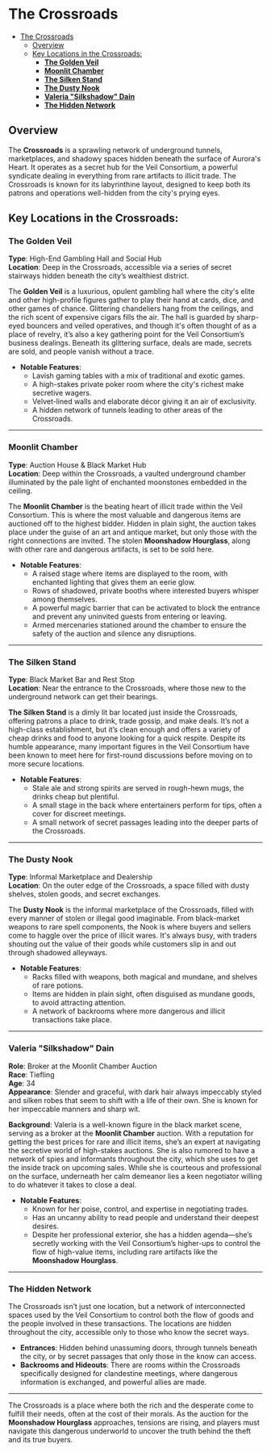 # The Crossroads

- [The Crossroads](#the-crossroads)
  - [Overview](#overview)
  - [Key Locations in the Crossroads:](#key-locations-in-the-crossroads)
    - [**The Golden Veil**](#the-golden-veil)
    - [**Moonlit Chamber**](#moonlit-chamber)
    - [**The Silken Stand**](#the-silken-stand)
    - [**The Dusty Nook**](#the-dusty-nook)
    - [**Valeria "Silkshadow" Dain**](#valeria-silkshadow-dain)
    - [**The Hidden Network**](#the-hidden-network)



## Overview

The **Crossroads** is a sprawling network of underground tunnels, marketplaces, and shadowy spaces hidden beneath the surface of Aurora's Heart. It operates as a secret hub for the Veil Consortium, a powerful syndicate dealing in everything from rare artifacts to illicit trade. The Crossroads is known for its labyrinthine layout, designed to keep both its patrons and operations well-hidden from the city's prying eyes. 

## Key Locations in the Crossroads:


### **The Golden Veil**
**Type**: High-End Gambling Hall and Social Hub  
**Location**: Deep in the Crossroads, accessible via a series of secret stairways hidden beneath the city’s wealthiest district.  

The **Golden Veil** is a luxurious, opulent gambling hall where the city's elite and other high-profile figures gather to play their hand at cards, dice, and other games of chance. Glittering chandeliers hang from the ceilings, and the rich scent of expensive cigars fills the air. The hall is guarded by sharp-eyed bouncers and veiled operatives, and though it's often thought of as a place of revelry, it’s also a key gathering point for the Veil Consortium’s business dealings. Beneath its glittering surface, deals are made, secrets are sold, and people vanish without a trace.

- **Notable Features**:  
   - Lavish gaming tables with a mix of traditional and exotic games.
   - A high-stakes private poker room where the city's richest make secretive wagers.
   - Velvet-lined walls and elaborate décor giving it an air of exclusivity.
   - A hidden network of tunnels leading to other areas of the Crossroads.

---

### **Moonlit Chamber**
**Type**: Auction House & Black Market Hub  
**Location**: Deep within the Crossroads, a vaulted underground chamber illuminated by the pale light of enchanted moonstones embedded in the ceiling.  

The **Moonlit Chamber** is the beating heart of illicit trade within the Veil Consortium. This is where the most valuable and dangerous items are auctioned off to the highest bidder. Hidden in plain sight, the auction takes place under the guise of an art and antique market, but only those with the right connections are invited. The stolen **Moonshadow Hourglass**, along with other rare and dangerous artifacts, is set to be sold here.

- **Notable Features**:  
   - A raised stage where items are displayed to the room, with enchanted lighting that gives them an eerie glow.
   - Rows of shadowed, private booths where interested buyers whisper among themselves.
   - A powerful magic barrier that can be activated to block the entrance and prevent any uninvited guests from entering or leaving.
   - Armed mercenaries stationed around the chamber to ensure the safety of the auction and silence any disruptions.

---

### **The Silken Stand**
**Type**: Black Market Bar and Rest Stop  
**Location**: Near the entrance to the Crossroads, where those new to the underground network can get their bearings.  

**The Silken Stand** is a dimly lit bar located just inside the Crossroads, offering patrons a place to drink, trade gossip, and make deals. It’s not a high-class establishment, but it’s clean enough and offers a variety of cheap drinks and food to anyone looking for a quick respite. Despite its humble appearance, many important figures in the Veil Consortium have been known to meet here for first-round discussions before moving on to more secure locations.

- **Notable Features**:  
   - Stale ale and strong spirits are served in rough-hewn mugs, the drinks cheap but plentiful.
   - A small stage in the back where entertainers perform for tips, often a cover for discreet meetings.
   - A small network of secret passages leading into the deeper parts of the Crossroads.

---

### **The Dusty Nook**
**Type**: Informal Marketplace and Dealership  
**Location**: On the outer edge of the Crossroads, a space filled with dusty shelves, stolen goods, and secret exchanges.  

The **Dusty Nook** is the informal marketplace of the Crossroads, filled with every manner of stolen or illegal good imaginable. From black-market weapons to rare spell components, the Nook is where buyers and sellers come to haggle over the price of illicit wares. It's always busy, with traders shouting out the value of their goods while customers slip in and out through shadowed alleyways.

- **Notable Features**:  
   - Racks filled with weapons, both magical and mundane, and shelves of rare potions.
   - Items are hidden in plain sight, often disguised as mundane goods, to avoid attracting attention.
   - A network of backrooms where more dangerous and illicit transactions take place.

---

### **Valeria "Silkshadow" Dain**  
**Role**: Broker at the Moonlit Chamber Auction  
**Race**: Tiefling  
**Age**: 34  
**Appearance**: Slender and graceful, with dark hair always impeccably styled and silken robes that seem to shift with a life of their own. She is known for her impeccable manners and sharp wit.  

**Background**: Valeria is a well-known figure in the black market scene, serving as a broker at the **Moonlit Chamber** auction. With a reputation for getting the best prices for rare and illicit items, she’s an expert at navigating the secretive world of high-stakes auctions. She is also rumored to have a network of spies and informants throughout the city, which she uses to get the inside track on upcoming sales. While she is courteous and professional on the surface, underneath her calm demeanor lies a keen negotiator willing to do whatever it takes to close a deal.

- **Notable Features**:  
   - Known for her poise, control, and expertise in negotiating trades.
   - Has an uncanny ability to read people and understand their deepest desires.
   - Despite her professional exterior, she has a hidden agenda—she’s secretly working with the Veil Consortium’s higher-ups to control the flow of high-value items, including rare artifacts like the **Moonshadow Hourglass**.

---

### **The Hidden Network**
The Crossroads isn’t just one location, but a network of interconnected spaces used by the Veil Consortium to control both the flow of goods and the people involved in these transactions. The locations are hidden throughout the city, accessible only to those who know the secret ways.

- **Entrances**: Hidden behind unassuming doors, through tunnels beneath the city, or by secret passages that only those in the know can access.
- **Backrooms and Hideouts**: There are rooms within the Crossroads specifically designed for clandestine meetings, where dangerous information is exchanged, and powerful allies are made.

---

The Crossroads is a place where both the rich and the desperate come to fulfill their needs, often at the cost of their morals. As the auction for the **Moonshadow Hourglass** approaches, tensions are rising, and players must navigate this dangerous underworld to uncover the truth behind the theft and its true buyers.
